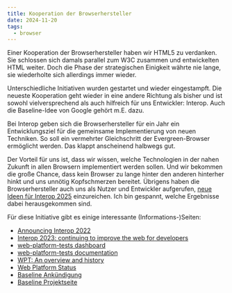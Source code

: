 ```yaml
---
title: Kooperation der Browserhersteller
date: 2024-11-20
tags:
  - browser
---
```


Einer Kooperation der Browserhersteller haben wir HTML5 zu verdanken. Sie schlossen sich damals parallel zum W3C zusammen und entwickelten HTML weiter. Doch die Phase der strategischen Einigkeit währte nie lange, sie wiederholte sich allerdings immer wieder.

Unterschiedliche Initiativen wurden gestartet und wieder eingestampft. Die neueste Kooperation geht wieder in eine andere Richtung als bisher und ist sowohl vielversprechend als auch hilfreich für uns Entwickler: Interop. Auch die Baseline-Idee von Google gehört m.E. dazu.

Bei Interop geben sich die Browserhersteller für ein Jahr ein Entwicklungsziel für die gemeinsame Implementierung von neuen Techniken. So soll ein vermehrter Gleichschritt der Evergreen-Browser ermöglicht werden. Das klappt anscheinend halbwegs gut.

Der Vorteil für uns ist, dass wir wissen, welche Technologien in der nahen Zukunft in allen Browsern implementiert werden sollen. Und wir bekommen die große Chance, dass kein Browser zu lange hinter den anderen hinterher hinkt und uns unnötig Kopfschmerzen bereitet. Übrigens haben die Browserhersteller auch uns als Nutzer und Entwickler aufgerufen, [neue Ideen für Interop 2025](https://webkit.org/blog/15942/get-ready-for-interop-2025-your-chance-to-shape-the-web/) einzureichen. Ich bin gespannt, welche Ergebnisse dabei herausgekommen sind. 

Für diese Initiative gibt es einige interessante (Informations-)Seiten:

- [Announcing Interop 2022](https://hacks.mozilla.org/2022/03/interop-2022/)
- [Interop 2023: continuing to improve the web for developers](https://web.dev/blog/interop-2023)
- [web-platform-tests dashboard](https://wpt.fyi/interop-2024)
- [web-platform-tests documentation](https://web-platform-tests.org/)
- [WPT: An overview and history](https://www.bocoup.com/blog/wpt-an-overview-and-history)
- [Web Platform Status](https://webstatus.dev/)
- [Baseline Ankündigung](https://web.dev/baseline)
- [Baseline Projektseite](https://web-platform-dx.github.io/web-features/)

